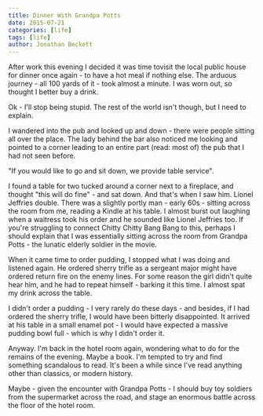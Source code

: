 ```yaml
---
title: Dinner With Grandpa Potts
date: 2015-07-21
categories: [life]
tags: [life]
author: Jonathan Beckett
---
```


After work this evening I decided it was time tovisit the local public house for dinner once again - to have a hot meal if nothing else. The arduous journey - all 100 yards of it - took almost a minute. I was worn out, so thought I better buy a drink.

Ok - I'll stop being stupid. The rest of the world isn't though, but I need to explain.

I wandered into the pub and looked up and down - there were people sitting all over the place. The lady behind the bar also noticed me looking and pointed to a corner leading to an entire part (read: most of) the pub that I had not seen before.

"If you would like to go and sit down, we provide table service".

I found a table for two tucked around a corner next to a fireplace, and thought "this will do fine" - and sat down. And that's when I saw him. Lionel Jeffries double. There was a slightly portly man - early 60s - sitting across the room from me, reading a Kindle at his table. I almost burst out laughing when a waitress took his order and he sounded like Lionel Jeffries too. If you're struggling to connect Chitty Chitty Bang Bang to this, perhaps I should explain that I was essentially sitting across the room from Grandpa Potts - the lunatic elderly soldier in the movie.

When it came time to order pudding, I stopped what I was doing and listened again. He ordered sherry trifle as a sergeant major might have ordered return fire on the enemy lines. For some reason the girl didn't quite hear him, and he had to repeat himself - barking it this time. I almost spat my drink across the table.

I didn't order a pudding - I very rarely do these days - and besides, if I had ordered the sherry trifle, I would have been bitterly disappointed. It arrived at his table in a small enamel pot - I would have expected a massive pudding bowl full - which is why I didn't order it.

Anyway. I'm back in the hotel room again, wondering what to do for the remains of the evening. Maybe a book. I'm tempted to try and find something scandalous to read. It's been a while since I've read anything other than classics, or modern history.

Maybe - given the encounter with Grandpa Potts - I should buy toy soldiers from the supermarket across the road, and stage an enormous battle across the floor of the hotel room.